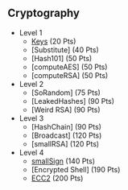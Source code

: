 ## Cryptography
* Level 1
  * [Keys](https://github.com/MeadeRobert/PicoCTF2017/tree/master/cryptography/level1/keyz) (20 Pts)
  * [Substitute] (40 Pts)
  * [Hash101] (50 Pts)
  * [computeAES] (50 Pts)
  * [computeRSA] (50 Pts)
* Level 2
  * [SoRandom] (75 Pts)
  * [LeakedHashes] (90 Pts)
  * [Weird RSA] (90 Pts)
* Level 3
  * [HashChain] (90 Pts)
  * [Broadcast] (120 Pts)
  * [smallRSA] (120 Pts)
* Level 4
  * [smallSign](https://github.com/MeadeRobert/PicoCTF2017/tree/master/cryptography/level4/small_sign) (140 Pts)
  * [Encrypted Shell] (190 Pts)
  * [ECC2](https://github.com/MeadeRobert/PicoCTF2017/tree/master/cryptography/level4/ecc2) (200 Pts)

